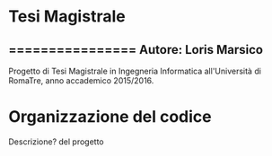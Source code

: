 # Tesi Magistrale
================
Autore: Loris Marsico
-----------------------

Progetto di Tesi Magistrale in Ingegneria Informatica all'Università di RomaTre, anno accademico 2015/2016.

Organizzazione del codice
================
Descrizione? del progetto
